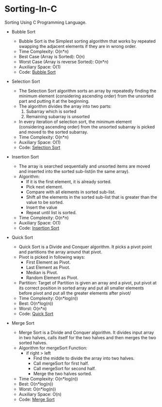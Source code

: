 # Sorting-In-C

Sorting Using C Programming Language.

  - Bubble Sort
    - Bubble Sort is the Simplest sorting algorithm that works by repeated swapping the adjacent elements if they are in wrong order.
    - Time Complexity: O(n*n)
    - Best Case (Array is Sorted): O(n)
    - Worst Case (Array is reverse Sorted): O(n*n)
    - Auxiliary Space: O(1)
    - Code: [Bubble Sort](BubbleSort.c/)
    
  - Selection Sort
    - The Selection Sort algorithm sorts an array by repeatedly finding the minimum element (considering ascending order) from the unsorted part and putting it at the beginning.
    - The algorithm divides the array into two parts:
      1. Subarray which is sorted
      2. Remaining subarray is unsorted
    - In every iteration of selection sort, the minimum element (considering ascending order) from the unsorted subarray is picked and moved to the sorted subarray.
    - Time Complexity: O(n*n)
    - Auxiliary Space: O(1)
    - Code: [Selection Sort](SelectionSort.c/)
  
  - Insertion Sort
    - The array is searched sequentially and unsorted items are moved and inserted into the sorted sub-list(in the same array).
    - Algorithm:
      - If it is the first element, it is already sorted.
      - Pick next element.
      - Compare with all elements in sorted sub-list.
      - Shift all the elements in the sorted sub-list that is greater than the value to be sorted.
      - Insert the value
      - Repeat until list is sorted.
    - Time Complexity: O(n*n)
    - Auxiliary Space: O(1)
    - Code: [Insertion Sort](InsertionSort.c/)
    
  - Quick Sort
    - Quick Sort is a Divide and Conquer algorithm. It picks a pivot point and partitions the array around that pivot.
    - Pivot is picked in following ways:
      - First Element as Pivot.
      - Last Element as Pivot.
      - Median is Pivot.
      - Random Element as Pivot.
    - Partition: Target of Partition is given an array and a pivot, put pivot at its correct position in sorted array and put all smaller elements before pivot and put all the greater elements after pivot/
    - Time Complexity: O(n*log(n))
    - Best: O(n*log(n))
    - Worst: O(n*n)
    - Code: [Quick Sort](QuickSort.c/)
  
  - Merge Sort
    - Merge Sort is a Divide and Conquer algorithm. It divides input array in two halves, calls itself for the two halves and then merges the two sorted halves.
    - Algorithm for mergeSort Function:
      - if right > left
        - Find the middle to divide the array into two halves.
        - Call mergeSort for first half.
        - Call mergeSort for second half.
        - Merge the two halves sorted.
    - Time Complexity: O(n*log(n))
    - Best: O(n*log(n))
    - Worst: O(n*log(n))
    - Auxiliary Space: O(n)
    - Code: [Merge Sort](MergeSort.c/)
